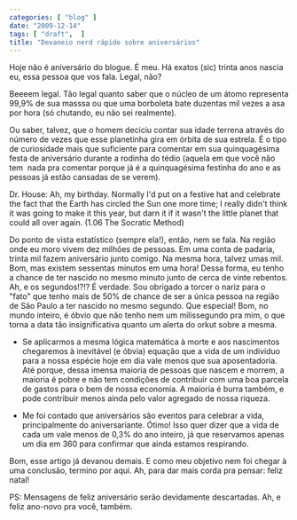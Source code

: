 ```yaml
---
categories: [ "blog" ]
date: "2009-12-14"
tags: [ "draft",  ]
title: "Devaneio nerd rápido sobre aniversários"
---
```

Hoje não é aniversário do blogue. É meu. Há exatos (sic) trinta
anos nascia eu, essa pessoa que vos fala. Legal, não?

Beeeem legal. Tão legal quanto saber que o núcleo de um átomo
representa 99,9% de sua masssa ou que uma borboleta bate duzentas mil
vezes a asa por hora (só chutando, eu não sei realmente).

Ou saber, talvez, que o homem deciciu contar sua idade terrena
através do número de vezes que esse planetinha gira em órbita de sua
estrela. É o tipo de curiosidade mais que suficiente para comentar em sua
quinquagésima festa de aniversário durante a rodinha do tédio (aquela
em que você não tem  nada pra comentar porque já é a quinquagésima
festinha do ano e as pessoas já estão cansadas de se verem).

Dr. House: Ah, my birthday. Normally I'd put on a festive hat and
celebrate the fact that the Earth has circled the Sun one more time;
I really didn't think it was going to make it this year, but darn it if
it wasn't the little planet that could all over again. (1.06 The Socratic
Method)

Do ponto de vista estatístico (sempre ela!), então, nem se fala. Na
região onde eu moro vivem dez milhões de pessoas. Em uma conta de
padaria, trinta mil fazem aniversário junto comigo. Na mesma hora, talvez
umas mil. Bom, mas existem sessentas minutos em uma hora! Dessa forma,
eu tenho a chance de ter nascido no mesmo minuto junto de cerca de vinte
rebentos. Ah, e os segundos!?!? É verdade. Sou obrigado a torcer o nariz
para o "fato" que tenho mais de 50% de chance de ser a única pessoa na
região de São Paulo a ter nascido no mesmo segundo. Que especial! Bom,
no mundo inteiro, é óbvio que não tenho nem um milissegundo pra mim,
o que torna a data tão insignificativa quanto um alerta do orkut sobre
a mesma.

	
  * Se aplicarmos a mesma lógica matemática à morte e aos nascimentos
  chegaremos à inevitável (e óbvia) equação que a vida de um
  indivíduo para a nossa espécie hoje em dia vale menos que sua
  aposentadoria. Até porque, dessa imensa maioria de pessoas que nascem
  e morrem, a maioria é pobre e não tem condições de contribuir com
  uma boa parcela de gastos para o bem de nossa economia. A maioria é
  burra também, e pode contribuir menos ainda pelo valor agregado de
  nossa riqueza.

	
  * Me foi contado que aniversários são eventos para celebrar a vida,
  principalmente do aniversariante. Ótimo! Isso quer dizer que a vida
  de cada um vale menos de 0,3% do ano inteiro, já que reservamos apenas
  um dia em 360 para confirmar que ainda estamos respirando.

Bom, esse artigo já devanou demais. E como meu objetivo nem foi chegar
à uma conclusão, termino por aqui. Ah, para dar mais corda pra pensar:
feliz natal!

PS: Mensagens de feliz aniversário serão devidamente descartadas. Ah,
e feliz ano-novo pra você, também.
